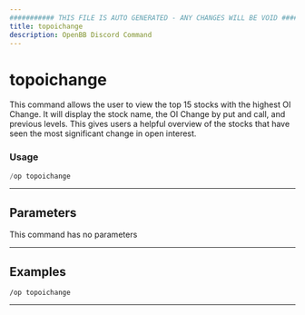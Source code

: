 ```yaml
---
########### THIS FILE IS AUTO GENERATED - ANY CHANGES WILL BE VOID ###########
title: topoichange
description: OpenBB Discord Command
---
```


# topoichange

This command allows the user to view the top 15 stocks with the highest OI Change. It will display the stock name, the OI Change by put and call, and previous levels. This gives users a helpful overview of the stocks that have seen the most significant change in open interest.

### Usage

```python wordwrap
/op topoichange
```

---

## Parameters

This command has no parameters

---

## Examples

```
/op topoichange
```

---
